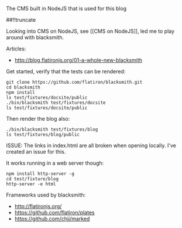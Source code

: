 The CMS built in NodeJS that is used for this blog

[meta:author]: <> (Jonas Colmsjo)
[meta:title]: <> (Blacksmith CMS)
[meta:date]: <> (2012-11-28)
[meta:nested:key]: <> (Metadata value)

##!!truncate


Looking into CMS on NodeJS, see [[CMS on NodeJS]], led me to play around with blacksmith.


Articles:

* http://blog.flatironjs.org/01-a-whole-new-blacksmith


Get started, verify that the tests can be rendered:


```
git clone https://github.com/flatiron/blacksmith.git
cd blacksmith
npm install
ls test/fixtures/docsite/public
./bin/blacksmith test/fixtures/docsite
ls test/fixtures/docsite/public
```

Then render the blog also:

```
./bin/blacksmith test/fixtures/blog
ls test/fixtures/blog/public
```

ISSUE: The links in index.html are all broken when opening locally. I've created an issue for this.

It works running in a web server though:

```
npm install http-server -g
cd test/fixture/blog
http-server -e html
```

Frameworks used by blacksmith:

- http://flatironjs.org/
- https://github.com/flatiron/plates
- https://github.com/chjj/marked
